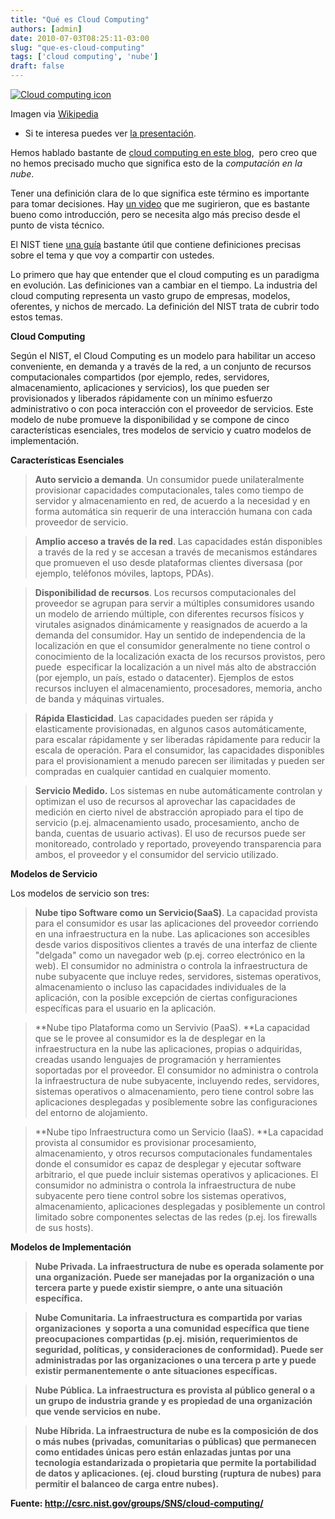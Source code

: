 ```yaml
---
title: "Qué es Cloud Computing"
authors: [admin]
date: 2010-07-03T08:25:11-03:00
slug: "que-es-cloud-computing"
tags: ['cloud computing', 'nube']
draft: false
---
```

 
[![Cloud computing icon](https://upload.wikimedia.org/wikipedia/commons/thumb/1/12/Cloud_computing_icon.svg/256px-Cloud_computing_icon.svg.png)](https://commons.wikipedia.org/wiki/File:Cloud_computing_icon.svg)

Imagen via
[Wikipedia](https://commons.wikipedia.org/wiki/File:Cloud_computing_icon.svg)

-   Si te interesa puedes ver [la presentación](/blog/2010/09/que-es-cloud-computing-la-presentacion.html).

Hemos hablado bastante de [cloud computing en este
blog](/tags/cloud-computing/),
 pero creo que no hemos precisado mucho que significa esto de la
*computación en la nube*.

Tener una definición clara de lo que significa este término es
importante para tomar decisiones. Hay [un
video](http://www.youtube.com/watch?v=XdBd14rjcs0) que me sugirieron,
que es bastante bueno como introducción, pero se necesita algo más
preciso desde el punto de vista técnico.

El NIST tiene [una guía](http://csrc.nist.gov/groups/SNS/cloud-computing/) bastante útil
que contiene definiciones precisas sobre el tema y que voy a compartir
con ustedes.

Lo primero que hay que entender que el cloud computing es un paradigma
en evolución. Las definiciones van a cambiar en el tiempo. La industria
del cloud computing representa un vasto grupo de empresas, modelos,
oferentes, y nichos de mercado. La definición del NIST trata de cubrir
todo estos temas.

**Cloud Computing**

Según el NIST, el Cloud Computing es un modelo para habilitar un acceso
conveniente, en demanda y a través de la red, a un conjunto de recursos
computacionales compartidos (por ejemplo, redes, servidores,
almacenamiento, aplicaciones y servicios), los que pueden ser
provisionados y liberados rápidamente con un mínimo esfuerzo
administrativo o con poca interacción con el proveedor de servicios.
Este modelo de nube promueve la disponibilidad y se compone de cinco
características esenciales, tres modelos de servicio y cuatro modelos de
implementación.

**Características Esenciales**


> **Auto servicio a demanda**. Un consumidor puede unilateralmente
> provisionar capacidades computacionales, tales como tiempo de servidor
> y almacenamiento en red, de acuerdo a la necesidad y en forma
> automática sin requerir de una interacción humana con cada proveedor
> de servicio.

> **Amplio acceso a través de la red**. Las capacidades están
> disponibles  a través de la red y se accesan a través de mecanismos
> estándares que promueven el uso desde plataformas clientes diversasa
> (por ejemplo, teléfonos móviles, laptops, PDAs).

> **Disponibilidad de recursos**. Los recursos computacionales del
> proveedor se agrupan para servir a múltiples consumidores usando un
> modelo de arriendo múltiple, con diferentes recursos físicos y
> virutales asignados dinámicamente y reasignados de acuerdo a la
> demanda del consumidor. Hay un sentido de independencia de la
> localización en que el consumidor generalmente no tiene control o
> conocimiento de la localización exacta de los recursos provistos, pero
> puede  especificar la localización a un nivel más alto de abstracción
> (por ejemplo, un país, estado o datacenter). Ejemplos de estos
> recursos incluyen el almacenamiento, procesadores, memoria, ancho de
> banda y máquinas virtuales.

> **Rápida Elasticidad**. Las capacidades pueden ser rápida y
> elasticamente provisionadas, en algunos casos automáticamente, para
> escalar rápidamente y ser liberadas rápidamente para reducir la escala
> de operación. Para el consumidor, las capacidades disponibles para el
> provisionamient a menudo parecen ser ilimitadas y pueden ser compradas
> en cualquier cantidad en cualquier momento.

> **Servicio Medido.** Los sistemas en nube automáticamente controlan y
> optimizan el uso de recursos al aprovechar las capacidades de medición
> en cierto nivel de abstracción apropiado para el tipo de servicio
> (p.ej. almacenamiento usado, procesamiento, ancho de banda, cuentas de
> usuario activas). El uso de recursos puede ser monitoreado, controlado
> y reportado, proveyendo transparencia para ambos, el proveedor y el
> consumidor del servicio utilizado.

**Modelos de Servicio**


Los modelos de servicio son tres:

> **Nube tipo Software como un Servicio(SaaS)**. La capacidad provista
> para el consumidor es usar las aplicaciones del proveedor corriendo en
> una infraestructura en la nube. Las aplicaciones son accesibles desde
> varios dispositivos clientes a través de una interfaz de cliente
> \"delgada\" como un navegador web (p.ej. correo electrónico en la
> web). El consumidor no administra o controla la infraestructura de
> nube subyacente que incluye redes, servidores, sistemas operativos,
> almacenamiento o incluso las capacidades individuales de la
> aplicación, con la posible excepción de ciertas configuraciones
> específicas para el usuario en la aplicación.

> *\*Nube tipo Plataforma como un Servivio (PaaS). \**La capacidad que
> se le provee al consumidor es la de desplegar en la infraestructura en
> la nube las aplicaciones, propias o adquiridas, creadas usando
> lenguajes de programación y herramientes soportadas por el proveedor.
> El consumidor no administra o controla la infraestructura de nube
> subyacente, incluyendo redes, servidores, sistemas operativos o
> almacenamiento, pero tiene control sobre las aplicaciones desplegadas
> y posiblemente sobre las configuraciones del entorno de alojamiento.


> *\*Nube tipo Infraestructura como un Servicio (IaaS). \**La capacidad
> provista al consumidor es provisionar procesamiento, almacenamiento, y
> otros recursos computacionales fundamentales donde el consumidor es
> capaz de desplegar y ejecutar software arbitrario, el que puede
> incluir sistemas operativos y aplicaciones. El consumidor no
> administra o controla la infraestructura de nube subyacente pero tiene
> control sobre los sistemas operativos, almacenamiento, aplicaciones
> desplegadas y posiblemente un control limitado sobre componentes
> selectas de las redes (p.ej. los firewalls de sus hosts).

**Modelos de Implementación**


> **Nube Privada. La infraestructura de nube es operada solamente por
> una organización. Puede ser manejadas por la organización o una
> tercera parte y puede existir siempre, o ante una situación
> específica.**

> **Nube Comunitaria. La infraestructura es compartida por varias
> organizaciones  y soporta a una comunidad específica que tiene
> preocupaciones compartidas (p.ej. misión, requerimientos de seguridad,
> políticas, y consideraciones de conformidad). Puede ser administradas
> por las organizaciones o una tercera p arte y puede existir
> permanentemente o ante situaciones específicas.**


> **Nube Pública. La infraestructura es provista al público general o a
> un grupo de industria grande y es propiedad de una organización que
> vende servicios en nube.**


> **Nube Híbrida. La infraestructura de nube es la composición de dos o
> más nubes (privadas, comunitarias o públicas) que permanecen como
> entidades únicas pero están enlazadas juntas por una tecnología
> estandarizada o propietaria que permite la portabilidad de datos y
> aplicaciones. (ej. cloud bursting (ruptura de nubes) para permitir el
> balanceo de carga entre nubes).**

**Fuente: <http://csrc.nist.gov/groups/SNS/cloud-computing/>**
